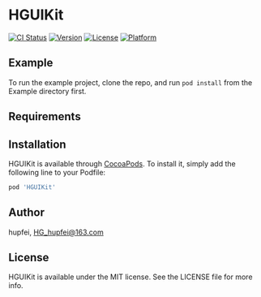 # HGUIKit

[![CI Status](https://img.shields.io/travis/973984457@qq.com/HGUIKit.svg?style=flat)](https://travis-ci.org/973984457@qq.com/HGUIKit)
[![Version](https://img.shields.io/cocoapods/v/HGUIKit.svg?style=flat)](https://cocoapods.org/pods/HGUIKit)
[![License](https://img.shields.io/cocoapods/l/HGUIKit.svg?style=flat)](https://cocoapods.org/pods/HGUIKit)
[![Platform](https://img.shields.io/cocoapods/p/HGUIKit.svg?style=flat)](https://cocoapods.org/pods/HGUIKit)

## Example

To run the example project, clone the repo, and run `pod install` from the Example directory first.

## Requirements

## Installation

HGUIKit is available through [CocoaPods](https://cocoapods.org). To install
it, simply add the following line to your Podfile:

```ruby
pod 'HGUIKit'
```

## Author

hupfei, HG_hupfei@163.com

## License

HGUIKit is available under the MIT license. See the LICENSE file for more info.
